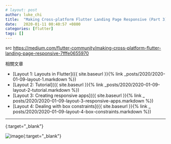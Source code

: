 ```yaml
---
# layout: post
author: luke_chi
title:  "Making Cross-platform Flutter Landing Page Responsive (Part 3)"
date:   2020-01-11 00:40:57 +0800
categories: [flutter]
tags: []
---
```


src <https://medium.com/flutter-community/making-cross-platform-flutter-landing-page-responsive-7fffe0655970>

相關文章
* [Layout 1: Layouts in Flutter]({{ site.baseurl }}{% link _posts/2020/2020-01-09-layout-1.markdown %})
* [Layout 2: Tutorial]({{ site.baseurl }}{% link _posts/2020/2020-01-09-layout-2-tutorial.markdown %})
* [Layout 3: Creating responsive apps]({{ site.baseurl }}{% link _
  posts/2020/2020-01-09-layout-3-responsive-apps.markdown %})
* [Layout 4: Dealing with box constraints]({{ site.baseurl }}{% link _
  posts/2020/2020-01-09-layout-4-box-constraints.markdown %})



----


[](){:target="_blank"}

![image](){:target="_blank"}
